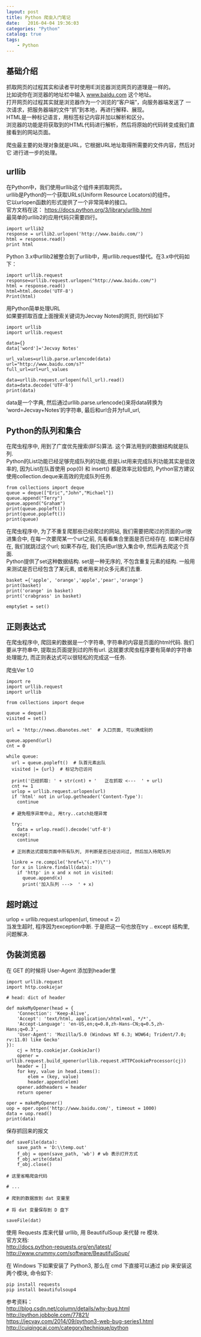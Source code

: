 ```yaml
---
layout: post
title: Python 爬虫入门笔记
date:   2016-04-04 19:36:03
categories: "Python"
catalog: true
tags: 
    - Python
---
```




## 基础介绍

抓取网页的过程其实和读者平时使用IE浏览器浏览网页的道理是一样的。   
比如说你在浏览器的地址栏中输入    www.baidu.com    这个地址。   
打开网页的过程其实就是浏览器作为一个浏览的“客户端”，向服务器端发送了 一次请求，把服务器端的文件“抓”到本地，再进行解释、展现。   
HTML是一种标记语言，用标签标记内容并加以解析和区分。   
浏览器的功能是将获取到的HTML代码进行解析，然后将原始的代码转变成我们直接看到的网站页面。   

爬虫最主要的处理对象就是URL，它根据URL地址取得所需要的文件内容，然后对它 进行进一步的处理。   

## urllib

在Python中，我们使用urllib这个组件来抓取网页。   
urllib是Python的一个获取URLs(Uniform Resource Locators)的组件。   
它以urlopen函数的形式提供了一个非常简单的接口。   
官方文档在这： https://docs.python.org/3/library/urllib.html   
最简单的urllib2的应用代码只需要四行。   

	import urllib2  
	response = urllib2.urlopen('http://www.baidu.com/')  
	html = response.read()  
	print html  

Python 3.x中urllib2被整合到了urllib中，用urllib.request替代。在3.x中代码如下：   

	import urllib.request	 
	response=urllib.request.urlopen("http://www.baidu.com/")
	html = response.read()
	html=html.decode('UTF-8')
	Print(html)
	
用Python简单处理URL   
如果要抓取百度上面搜索关键词为Jecvay Notes的网页, 则代码如下   

	import urllib
	import urllib.request
	 
	data={}
	data['word']='Jecvay Notes'
	 
	url_values=urllib.parse.urlencode(data)
	url="http://www.baidu.com/s?"
	full_url=url+url_values
	 
	data=urllib.request.urlopen(full_url).read()
	data=data.decode('UTF-8')
	print(data)

data是一个字典, 然后通过urllib.parse.urlencode()来将data转换为 ‘word=Jecvay+Notes’的字符串, 最后和url合并为full_url,    

## Python的队列和集合

在爬虫程序中, 用到了广度优先搜索(BFS)算法. 这个算法用到的数据结构就是队列.   
Python的List功能已经足够完成队列的功能,但是List用来完成队列功能其实是低效率的, 因为List在队首使用 pop(0) 和 insert() 都是效率比较低的, Python官方建议使用collection.deque来高效的完成队列任务.   

	from collections import deque
	queue = deque(["Eric","John","Michael"])
	queue.append("Terry")
	queue.append("Graham")
	print(queue.popleft())
	print(queue.popleft())
	print(queue)

在爬虫程序中, 为了不重复爬那些已经爬过的网站, 我们需要把爬过的页面的url放进集合中, 在每一次要爬某一个url之前, 先看看集合里面是否已经存在. 如果已经存在, 我们就跳过这个url; 如果不存在, 我们先把url放入集合中, 然后再去爬这个页面.   
Python提供了set这种数据结构. set是一种无序的, 不包含重复元素的结构. 一般用来测试是否已经包含了某元素, 或者用来对众多元素们去重.    

	basket ={'apple', 'orange','apple','pear','orange'}
	print(basket)
	print('orange' in basket)
	print('crabgrass' in basket)

	emptySet = set()

## 正则表达式

在爬虫程序中, 爬回来的数据是一个字符串, 字符串的内容是页面的html代码. 我们要从字符串中, 提取出页面提到过的所有url. 这就要求爬虫程序要有简单的字符串处理能力, 而正则表达式可以很轻松的完成这一任务.   

爬虫Ver 1.0   

	import re
	import urllib.request
	import urllib
	 
	from collections import deque
	 
	queue = deque()
	visited = set()
	 
	url = 'http://news.dbanotes.net'  # 入口页面, 可以换成别的
	 
	queue.append(url)
	cnt = 0
	 
	while queue:
	  url = queue.popleft()  # 队首元素出队
	  visited |= {url}  # 标记为已访问
	 
	  print('已经抓取: ' + str(cnt) + '   正在抓取 <---  ' + url)
	  cnt += 1
	  urlop = urllib.request.urlopen(url)
	  if 'html' not in urlop.getheader('Content-Type'):
		continue
	 
	  # 避免程序异常中止, 用try..catch处理异常

	  try:
		data = urlop.read().decode('utf-8')
	  except:
		continue
	 
	  # 正则表达式提取页面中所有队列, 并判断是否已经访问过, 然后加入待爬队列

	  linkre = re.compile('href=\"(.+?)\"')
	  for x in linkre.findall(data):
		if 'http' in x and x not in visited:
		  queue.append(x)
		  print('加入队列 --->  ' + x)
		  
## 超时跳过

urlop = urllib.request.urlopen(url, timeout = 2)   
当发生超时, 程序因为exception中断. 于是把这一句也放在try .. except 结构里, 问题解决.   

## 伪装浏览器

在 GET 的时候将 User-Agent 添加到header里   

	import urllib.request
	import http.cookiejar
	 
	# head: dict of header

	def makeMyOpener(head = {
		'Connection': 'Keep-Alive',
		'Accept': 'text/html, application/xhtml+xml, */*',
		'Accept-Language': 'en-US,en;q=0.8,zh-Hans-CN;q=0.5,zh-Hans;q=0.3',
		'User-Agent': 'Mozilla/5.0 (Windows NT 6.3; WOW64; Trident/7.0; rv:11.0) like Gecko'
	}):
		cj = http.cookiejar.CookieJar()
		opener = urllib.request.build_opener(urllib.request.HTTPCookieProcessor(cj))
		header = []
		for key, value in head.items():
			elem = (key, value)
			header.append(elem)
		opener.addheaders = header
		return opener
	 
	oper = makeMyOpener()
	uop = oper.open('http://www.baidu.com/', timeout = 1000)
	data = uop.read()
	print(data)

保存抓回来的报文   

	def saveFile(data):
		save_path = 'D:\\temp.out'
		f_obj = open(save_path, 'wb') # wb 表示打开方式
		f_obj.write(data)
		f_obj.close()
	 
	# 这里省略爬虫代码

	# ...
	 
	# 爬到的数据放到 dat 变量里

	# 将 dat 变量保存到 D 盘下

	saveFile(dat)
	
使用 Requests 库来代替 urllib, 用 BeautifulSoup 来代替 re 模块.   
官方文档:   
http://docs.python-requests.org/en/latest/   
http://www.crummy.com/software/BeautifulSoup/   

在 Windows 下如果安装了 Python3, 那么在 cmd 下直接可以通过 pip 来安装这两个模块, 命令如下:   

	pip install requests
	pip install beautifulsoup4
	
参考资料：   
http://blog.csdn.net/column/details/why-bug.html   
http://python.jobbole.com/77821/   
https://jecvay.com/2014/09/python3-web-bug-series1.html   
http://cuiqingcai.com/category/technique/python